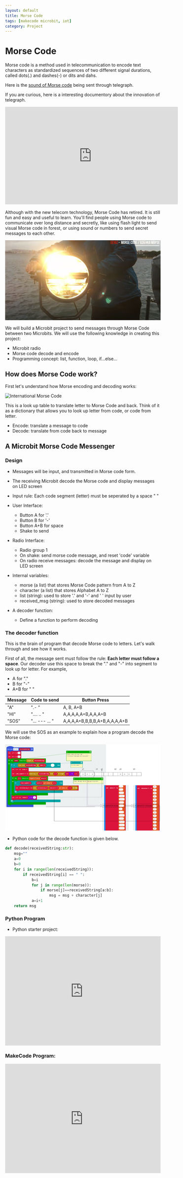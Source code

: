 ```yaml
---
layout: default
title: Morse Code
tags: [makecode microbit, iot]
category: Project
---
```


# Morse Code

Morse code is a method used in telecommunication to encode text characters as standardized sequences of two different signal durations, called dots(.) and dashes(-) or dits and dahs.

Here is the [sound of Morse code](https://www.youtube.com/watch?v=xsDk5_bktFo&ab_channel=DOCUMENTARYTUBE) being sent through telegraph.

If you are curious, here is a interesting documentory about the innovation of telegraph.
<iframe width="560" height="315" src="https://www.youtube.com/embed/jypqHTwVQxQ" frameborder="0" allow="accelerometer; autoplay; clipboard-write; encrypted-media; gyroscope; picture-in-picture" allowfullscreen></iframe>

Although with the new telecom technology, Morse Code has retired. It is still fun and easy and useful to learn. You'll find people using Morse code to communicate over long distance and secretly, like using flash light to send visual Morse code in forest, or using sound or numbers to send secret messages to each other. 

![morse over light](/assets/morse_code_light.PNG)

We will build a Microbit project to send messages through Morse Code between two Microbits. We will use the following knowledge in creating this project: 

- Microbit radio
- Morse code decode and encode
- Programming concept: list, function, loop, if...else...

## How does Morse Code work?

First let's understand how Morse encoding and decoding works: 

![International Morse Code](https://upload.wikimedia.org/wikipedia/commons/thumb/b/b5/International_Morse_Code.svg/315px-International_Morse_Code.svg.png)

This is a look up table to translate letter to Morse Code and back. Think of it as a dictionary that allows you to look up letter from code, or code from letter. 

- Encode: translate a message to code
- Decode: translate from code back to message

## A Microbit Morse Code Messenger

### Design

- Messages will be input, and transmitted in Morse code form.
- The receiving Microbit decode the Morse code and display messages on LED screen
- Input rule: Each code segment (letter) must be seperated by a space " "

- User Interface: 
    - Button A for '.'
    - Button B for '-'
    - Button A+B for space
    - Shake to send

- Radio Interface:
    - Radio group 1
    - On shake: send morse code message, and reset 'code' variable
    - On radio receive messages: decode the message and display on LED screen

- Internal variables: 
    - morse (a list) that stores Morse Code pattern from A to Z
    - character (a list) that stores Alphabet A to Z
    - list (string): used to store '.' and '-' and ' ' input by user
    - received_msg (string): used to store decoded messages

- A decoder function: 
    - Define a function to perform decoding

### The decoder function

This is the brain of program that decode Morse code to letters. Let's walk through and see how it works.

First of all, the message sent must follow the rule: **Each letter must follow a space**. Our decoder use this space to break the "." and "-" into segment to look up for letter. For example, 

- A for "."
- B for "-"
- A+B for " "

| Message | Code to send | Button Press |
|------|-------|-----|
| "A" | ".- " |  A, B, A+B |
| "HI" | ".... .. " | A,A,A,A,A+B,A,A,A+B |
| "SOS" | "... --- ... " | A,A,A,A+B,B,B,B,A+B,A,A,A,A+B |

We will use the SOS as an example to explain how a program decode the Morse code: 

![Morse decoder](/assets/morse_decoder.png)

- Python code for the decode function is given below. 

```python
def decode(receivedString:str):
    msg=""
    a=0
    b=0
    for i in range(len(receivedString)):
        if receivedString[i] == " ":
            b=i
            for j in range(len(morse)):
                if morse[j]==receivedString[a:b]:
                    msg = msg + character[j]
            a=i+1
    return msg
```

### Python Program
- Python starter project:

<div style="position:relative;height:0;padding-bottom:70%;overflow:hidden;"><iframe style="position:absolute;top:0;left:0;width:100%;height:100%;" src="https://makecode.microbit.org/#pub:_P523faLEUDfY" frameborder="0" sandbox="allow-popups allow-forms allow-scripts allow-same-origin"></iframe></div>
<!-- <div style="position:relative;height:0;padding-bottom:70%;overflow:hidden;"><iframe style="position:absolute;top:0;left:0;width:100%;height:100%;" src="https://makecode.microbit.org/#pub:_Dz5TdfdhD14F" frameborder="0" sandbox="allow-popups allow-forms allow-scripts allow-same-origin"></iframe></div> -->

### MakeCode Program:
<div style="position:relative;height:0;padding-bottom:70%;overflow:hidden;"><iframe style="position:absolute;top:0;left:0;width:100%;height:100%;" src="https://makecode.microbit.org/#pub:_UwtTqdP7aDp5" frameborder="0" sandbox="allow-popups allow-forms allow-scripts allow-same-origin"></iframe></div>



